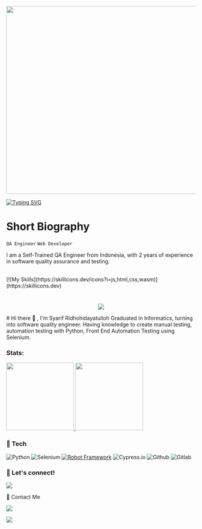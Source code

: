 <p align="center"><img src="https://user-images.githubusercontent.com/74038190/225813708-98b745f2-7d22-48cf-9150-083f1b00d6c9.gif" width="1400" height="500"></p>

<a href="https://git.io/typing-svg"><img src="https://readme-typing-svg.demolab.com?font=Fira+Code&size=50&pause=500&color=F78A13&center=true&random=false&width=1000&height=100&lines=Syarif RH" alt="Typing SVG" /></a>

# Short Biography

`QA Engineer` `Web Developer`    

I am a Self-Trained QA Engineer from Indonesia, with 2 years of experience in software quality assurance and testing.


<br>
[![My Skills](https://skillicons.dev/icons?i=js,html,css,wasm)](https://skillicons.dev)

#

<p align="center">
   <img src="http://github-profile-summary-cards.vercel.app/api/cards/profile-details?username=devbutlazy&theme=tokyonight">
</p>
<!-- ![GitHub Streak](https://streak-stats.demolab.com?user=ForrestKnight&theme=dracula&border_radius=4.5) -->
# Hi there 👋 , I'm Syarif Ridhohidayatulloh
Graduated in Informatics, turning into software quality engineer. Having knowledge to create manual testing, automation testing with Python, Front End Automation Testing using Selenium.

### Stats:
<p align="left">
<a href="https://github.com/SyarifRH">
  <img height="180em" src="https://github-readme-stats-eight-theta.vercel.app/api?username=syarifRH&show_icons=true&theme=algolia&include_all_commits=true&count_private=true"/>
  <img height="180em" src="https://github-readme-stats-eight-theta.vercel.app/api/top-langs/?username=syarifRH&layout=compact&langs_count=8&theme=algolia"/>
</a>
</p>

### 🔨 Tech
![Python](https://img.shields.io/badge/-python-181717?style=for-the-badge&logo=python)
![Selenium](https://img.shields.io/badge/-selenium-181717?style=for-the-badge&logo=selenium)
[![Robot Framework](https://img.shields.io/badge/-Robot_Framework-181717?style=for-the-badge&logo=robot-framework)](https://robotframework.org/)
![Cypress.io](https://img.shields.io/badge/-cypress-181717?style=for-the-badge&logo=cypress)
![Github](https://img.shields.io/badge/GitHub-100000?style=for-the-badge&logo=github&logoColor=white)
![Gitlab](https://img.shields.io/badge/GitLab-100000?style=for-the-badge&logo=gitlab&logoColor=white)


### 🤙 Let's connect! 
<p>
    <a href="https://www.linkedin.com/in/syarif-ridhohidayatulloh/" target="blank"><img src="https://img.shields.io/badge/-linkedin-181717?style=for-the-badge&logo=linkedin" /></a>
      
 <p> 
 🤙 Contact Me 
    <p> 
    <a href="mailto: sharif.ridho@gmail.com" target="blank"><img src="https://img.shields.io/badge/-gmail-181717?style=for-the-badge&logo=gmail" /></a>
   <p> 
<img src="https://capsule-render.vercel.app/api?type=waving&color=timeGradient&height=150&section=footer&text=Done?&fontSize=50&fontAlignY=65&desc=Checkout%20some%20of%20my%20projects.%20Get%20in%20touch&descSize=20&descAlignY=88&animation=twinkling"/>
<!---
syarifRH/syarifRH is a ✨ special ✨ repository because its `README.md` (this file) appears on your GitHub profile.
You can click the Preview link to take a look at your changes.
--->
